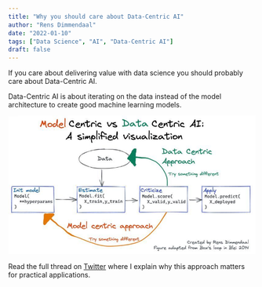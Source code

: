 ```yaml
---
title: "Why you should care about Data-Centric AI"
author: "Rens Dimmendaal"
date: "2022-01-10"
tags: ["Data Science", "AI", "Data-Centric AI"]
draft: false
---
```


If you care about delivering value with data science you should probably care about Data-Centric AI.

Data-Centric AI is about iterating on the data instead of the model architecture to create good machine learning models.

![Model-centric vs Data-centric AI](model-vs-data-centric-ai.jpeg)

Read the full thread on [Twitter](https://x.com/R_Dimm/status/1480817864806440960) where I explain why this approach matters for practical applications. 